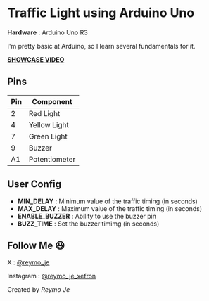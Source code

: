 # Traffic Light using Arduino Uno

**Hardware** : Arduino Uno R3

I'm pretty basic at Arduino, so I learn several fundamentals for it.

[**SHOWCASE VIDEO**][showcase]

## Pins

| **Pin** | **Component** |
| -- | -- |
| 2 | Red Light |
| 4 | Yellow Light |
| 7 | Green Light |
| 9 | Buzzer |
| A1 | Potentiometer |

## User Config

* **MIN_DELAY** : Minimum value of the traffic timing (in seconds)
* **MAX_DELAY** : Maximum value of the traffic timing (in seconds)
* **ENABLE_BUZZER** : Ability to use the buzzer pin
* **BUZZ_TIME** : Set the buzzer timimg (in seconds)

## Follow Me 😃

X : [@reymo_je][x_link]

Instagram : [@reymo_je_xefron][ig_link]

Created by *Reymo Je*


[ig_link]: https://www.instagram.com/reymo_je_xefron/
[x_link]: https://x.com/reymo_je?t=B2QHUjgKiaqXBf193CLnFQ&s=09
[showcase]: https://x.com/reymo_je/status/1922318331098378403?t=M5oGT91u-472fo_bKp1Bag&s=19